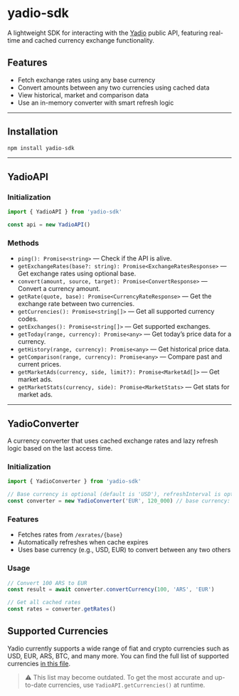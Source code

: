 # yadio-sdk

A lightweight SDK for interacting with the [Yadio](https://yadio.io) public API, featuring real-time and cached currency exchange functionality.

## Features

- Fetch exchange rates using any base currency
- Convert amounts between any two currencies using cached data
- View historical, market and comparison data
- Use an in-memory converter with smart refresh logic

---

## Installation

```bash
npm install yadio-sdk
```

---

## YadioAPI

### Initialization

```ts
import { YadioAPI } from 'yadio-sdk'

const api = new YadioAPI()
```

### Methods

- `ping(): Promise<string>` — Check if the API is alive.
- `getExchangeRates(base?: string): Promise<ExchangeRatesResponse>` — Get exchange rates using optional base.
- `convert(amount, source, target): Promise<ConvertResponse>` — Convert a currency amount.
- `getRate(quote, base): Promise<CurrencyRateResponse>` — Get the exchange rate between two currencies.
- `getCurrencies(): Promise<string[]>` — Get all supported currency codes.
- `getExchanges(): Promise<string[]>` — Get supported exchanges.
- `getToday(range, currency): Promise<any>` — Get today’s price data for a currency.
- `getHistory(range, currency): Promise<any>` — Get historical price data.
- `getComparison(range, currency): Promise<any>` — Compare past and current prices.
- `getMarketAds(currency, side, limit?): Promise<MarketAd[]>` — Get market ads.
- `getMarketStats(currency, side): Promise<MarketStats>` — Get stats for market ads.

---

## YadioConverter

A currency converter that uses cached exchange rates and lazy refresh logic based on the last access time.

### Initialization

```ts
import { YadioConverter } from 'yadio-sdk'

// Base currency is optional (default is 'USD'), refreshInterval is optional (default is 60_000 ms)
const converter = new YadioConverter('EUR', 120_000) // base currency: EUR, refresh every 2 minutes
```

### Features

- Fetches rates from `/exrates/{base}`
- Automatically refreshes when cache expires
- Uses base currency (e.g., USD, EUR) to convert between any two others

### Usage

```ts
// Convert 100 ARS to EUR
const result = await converter.convertCurrency(100, 'ARS', 'EUR')

// Get all cached rates
const rates = converter.getRates()
```

## Supported Currencies

Yadio currently supports a wide range of fiat and crypto currencies such as USD, EUR, ARS, BTC, and many more.
You can find the full list of supported currencies [in this file](./SUPPORTED_CURRENCIES.md).

> ⚠️ This list may become outdated. To get the most accurate and up-to-date currencies, use `YadioAPI.getCurrencies()` at runtime.
